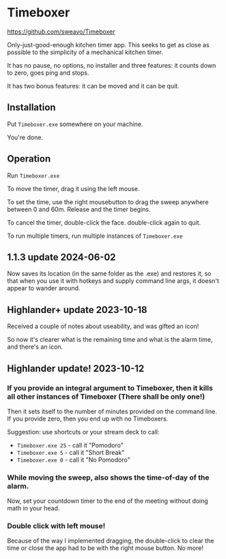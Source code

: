 Timeboxer
=========

https://github.com/sweavo/Timeboxer

Only-just-good-enough kitchen timer app. This seeks to get as close as possible to the simplicity of a mechanical kitchen timer.

It has no pause, no options, no installer and three features: it counts down to zero, goes ping and stops.

It has two bonus features: it can be moved and it can be quit.


Installation
------------

Put `Timeboxer.exe` somewhere on your machine.

You're done.


Operation
---------

Run `Timeboxer.exe`

To move the timer, drag it using the left mouse.

To set the time, use the right mousebutton to drag the sweep anywhere between 0 and 60m.  Release and the timer begins.

To cancel the timer, double-click the face.  double-click again to quit.

To run multiple timers, run multiple instances of `Timeboxer.exe`

1.1.3 update 2024-06-02
-----------------------

Now saves its location (in the same folder as the .exe) and restores it, so that when you use it with hotkeys and supply command line args, it doesn't appear to wander around.

Highlander+ update 2023-10-18
-----------------------------

Received a couple of notes about useability, and was gifted an icon!

So now it's clearer what is the remaining time and what is the alarm time, and there's an icon.

Highlander update! 2023-10-12
-----------------------------

### If you provide an integral argument to Timeboxer, then it kills all other instances of Timeboxer (There shall be only one!)

Then it sets itself to the number of minutes provided on the command line.  If you provide zero, then you end up with no Timeboxers.

Suggestion: use shortcuts or your stream deck to call:

* `Timeboxer.exe 25` - call it "Pomodoro"
* `Timeboxer.exe 5`  - call it "Short Break"
* `Timeboxer.exe 0`  - call it "No Pomodoro"


### While moving the sweep, also shows the time-of-day of the alarm.

Now, set your countdown timer to the end of the meeting without doing math in your head.

### Double click with left mouse!

Because of the way I implemented dragging, the double-click to clear the time or close the app had to be with the right mouse button.  No more!

